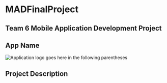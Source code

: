 # MADFinalProject
## Team 6 Mobile Application Development Project
## App Name
  ![Application logo goes here in the following parentheses]()<br>
## Project Description
